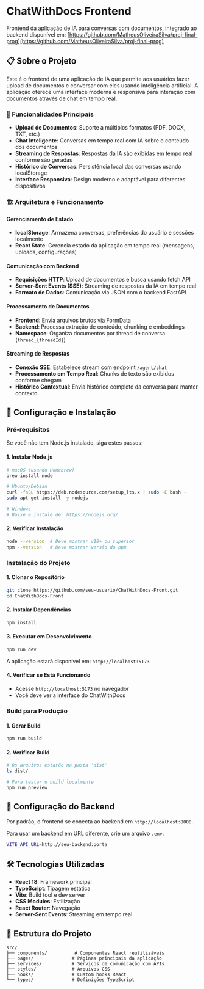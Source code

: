# ChatWithDocs Frontend

Frontend da aplicação de IA para conversas com documentos, integrado ao backend disponível em: [https://github.com/MatheusOliveiraSilva/proj-final-prog](https://github.com/MatheusOliveiraSilva/proj-final-prog)

## 📋 Sobre o Projeto

Este é o frontend de uma aplicação de IA que permite aos usuários fazer upload de documentos e conversar com eles usando inteligência artificial. A aplicação oferece uma interface moderna e responsiva para interação com documentos através de chat em tempo real.

### 🎯 Funcionalidades Principais

- **Upload de Documentos**: Suporte a múltiplos formatos (PDF, DOCX, TXT, etc.)
- **Chat Inteligente**: Conversas em tempo real com IA sobre o conteúdo dos documentos
- **Streaming de Respostas**: Respostas da IA são exibidas em tempo real conforme são geradas
- **Histórico de Conversas**: Persistência local das conversas usando localStorage
- **Interface Responsiva**: Design moderno e adaptável para diferentes dispositivos

### 🏗️ Arquitetura e Funcionamento

#### **Gerenciamento de Estado**
- **localStorage**: Armazena conversas, preferências do usuário e sessões localmente
- **React State**: Gerencia estado da aplicação em tempo real (mensagens, uploads, configurações)

#### **Comunicação com Backend**
- **Requisições HTTP**: Upload de documentos e busca usando fetch API
- **Server-Sent Events (SSE)**: Streaming de respostas da IA em tempo real
- **Formato de Dados**: Comunicação via JSON com o backend FastAPI

#### **Processamento de Documentos**
- **Frontend**: Envia arquivos brutos via FormData
- **Backend**: Processa extração de conteúdo, chunking e embeddings
- **Namespace**: Organiza documentos por thread de conversa (`thread_{threadId}`)

#### **Streaming de Respostas**
- **Conexão SSE**: Estabelece stream com endpoint `/agent/chat`
- **Processamento em Tempo Real**: Chunks de texto são exibidos conforme chegam
- **Histórico Contextual**: Envia histórico completo da conversa para manter contexto

## 🚀 Configuração e Instalação

### Pré-requisitos

Se você não tem Node.js instalado, siga estes passos:

#### 1. Instalar Node.js
```bash
# macOS (usando Homebrew)
brew install node

# Ubuntu/Debian
curl -fsSL https://deb.nodesource.com/setup_lts.x | sudo -E bash -
sudo apt-get install -y nodejs

# Windows
# Baixe e instale de: https://nodejs.org/
```

#### 2. Verificar Instalação
```bash
node --version  # Deve mostrar v18+ ou superior
npm --version   # Deve mostrar versão do npm
```

### Instalação do Projeto

#### 1. Clonar o Repositório
```bash
git clone https://github.com/seu-usuario/ChatWithDocs-Front.git
cd ChatWithDocs-Front
```

#### 2. Instalar Dependências
```bash
npm install
```

#### 3. Executar em Desenvolvimento
```bash
npm run dev
```

A aplicação estará disponível em: `http://localhost:5173`

#### 4. Verificar se Está Funcionando
- Acesse `http://localhost:5173` no navegador
- Você deve ver a interface do ChatWithDocs

### Build para Produção

#### 1. Gerar Build
```bash
npm run build
```

#### 2. Verificar Build
```bash
# Os arquivos estarão na pasta 'dist'
ls dist/

# Para testar o build localmente
npm run preview
```

## 🔧 Configuração do Backend

Por padrão, o frontend se conecta ao backend em `http://localhost:8000`. 

Para usar um backend em URL diferente, crie um arquivo `.env`:
```bash
VITE_API_URL=http://seu-backend:porta
```

## 🛠️ Tecnologias Utilizadas

- **React 18**: Framework principal
- **TypeScript**: Tipagem estática
- **Vite**: Build tool e dev server
- **CSS Modules**: Estilização
- **React Router**: Navegação
- **Server-Sent Events**: Streaming em tempo real

## 📁 Estrutura do Projeto

```
src/
├── components/          # Componentes React reutilizáveis
├── pages/              # Páginas principais da aplicação
├── services/           # Serviços de comunicação com APIs
├── styles/             # Arquivos CSS
├── hooks/              # Custom hooks React
└── types/              # Definições TypeScript
```

